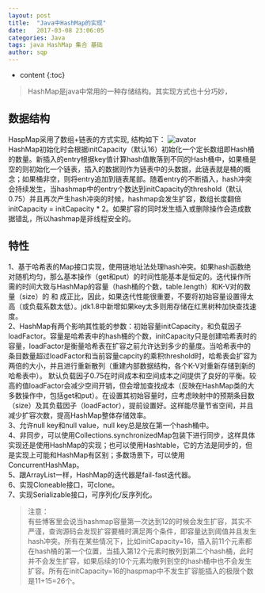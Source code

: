 ```yaml
---
layout: post
title:  "Java中HashMap的实现"
date:   2017-03-08 23:06:05
categories: Java
tags: java HashMap 集合 基础
author: sqp
---
```


* content
{:toc}

>HashMap是java中常用的一种存储结构。其实现方式也十分巧妙，

## 数据结构
HaspMap采用了数组+链表的方式实现, 结构如下：
![avator](http://pf1gfkwtz.bkt.clouddn.com/18-9-15/87850200.jpg)  
HashMap初始化时会根据initCapacity（默认16）初始化一个定长数组即Hash桶的数量。新插入的entry根据key值计算hash值散落到不同的Hash桶中，如果桶是空的则初始化一个链表，插入的数据则作为链表中的头数据，此链表就是桶的概念；如果桶非空，则将entry追加到链表尾部。随着entry的不断插入，hash冲突会持续发生，当hashmap中的entry个数达到initCapacity的threshold（默认0.75）并且再次产生hash冲突的时候，hashmap会发生扩容，数组长度翻倍initCapacity = initCapacity * 2。如果扩容的同时发生插入或删除操作会造成数据错乱，所以hashmap是非线程安全的。

## 特性
1、基于哈希表的Map接口实现，使用链地址法处理hash冲突。如果hash函数绝对随机均匀，那么基本操作（get和put）的时间性能基本是恒定的。迭代操作所需的时间大致与HashMap的容量（hash桶的个数，table.length）和K-V对的数量（size）的 和 成正比，因此，如果迭代性能很重要，不要将初始容量设置得太高（或负载系数太低）。jdk1.8中新增如果key太多则用存储在红黑树种加快查找速度。  
2、HashMap有两个影响其性能的参数：初始容量initCapacity，和负载因子loadFactor。容量是哈希表中的hash桶的个数，initCapacity只是创建哈希表时的容量，loadFactor是衡量哈希表在扩容之前允许达到多少的量度。当哈希表中的条目数量超过loadFactor和当前容量capcity的乘积threshold时，哈希表会扩容为两倍的大小，并且进行重新散列（重建内部数据结构，各个K-V对重新存储到新的哈希表中）。
默认负载因子0.75在时间成本和空间成本之间提供了良好的平衡。较高的值loadFactor会减少空间开销，但会增加查找成本（反映在HashMap类的大多数操作中，包括get和put）。在设置其初始容量时，应考虑映射中的预期条目数（size）及其负载因子（loadFactor），提前设置好。这样能尽量节省空间，并且减少扩容次数，提高HashMap整体存储效率。  
3、允许null key和null value，null key总是放在第一个hash桶中。  
4、非同步，可以使用Collections.synchronizedMap包装下进行同步，这样具体实现还是使用HashMap的实现；也可以使用Hashtable，它的方法是同步的，但是实现上可能和HashMap有区别；多数场景下，可以使用ConcurrentHashMap。  
5、跟ArrayList一样，HashMap的迭代器是fail-fast迭代器。  
6、实现Cloneable接口，可clone。  
7、实现Serializable接口，可序列化/反序列化。  

>注意：  
有些博客里会说当hashmap容量第一次达到12的时候会发生扩容，其实不严谨，查询源码会发现扩容要桶时满足两个条件，即容量达到阈值并且发生hash冲突。所有在某些情况下，比如initCapacity=16，插入前11个元素都在hash桶的第一个位置，当插入第12个元素时散列到第二个hash桶，此时并不会发生扩容，如果后续的10个元素均散列到空的hash桶中也不会发生扩容。所有在initCapacity=16的haspmap中不发生扩容能插入的极限个数是11+15=26个。